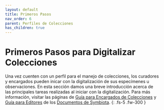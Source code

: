 ```yaml
---
layout: default
title: Primeros Pasos
nav_order: 6
parent: Perfiles de Colecciones
has_children: true
---
```



# Primeros Pasos para Digitalizar Colecciones

Una vez cuenten con un perfil para el manejo de colecciones, los curadores y encargados pueden inicar con la digitalización de sus especímenes u observaciones. En esta sección damos una breve introducción acerca de las principales tareas realizadas al iniciar con la digitalización. Para más información, visitar las páginas de [Guía para Encargados de Colecciones](https://biokic.github.io/symbiota-docs/es/coll_manager/) y [Guía para Editores](https://biokic.github.io/symbiota-docs/es/editor/) de los [Documentos de Symbiota](https://symbiota.org/docs/es/).
{: .fs-5 .fw-300 }

